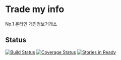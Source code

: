 # Trade my info

No.1 온라인 개인정보거래소 

## Status
[![Build Status](https://travis-ci.org/if1live/trade-my-info.png?branch=master)](https://travis-ci.org/if1live/trade-my-info)
[![Coverage Status](https://coveralls.io/repos/if1live/trade-my-info/badge.png)](https://coveralls.io/r/if1live/trade-my-info)
[![Stories in Ready](https://badge.waffle.io/if1live/trade-my-info.png?label=ready)](https://waffle.io/if1live/trade-my-info)


